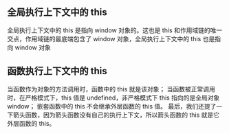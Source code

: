 ## 全局执行上下文中的 this

全局执行上下文中的 this 是指向 window 对象的。这也是 this 和作用域链的唯一交点，作用域链的最底端包含了 window 对象，全局执行上下文中的 this 也是指向 window 对象

## 函数执行上下文中的 this

当函数作为对象的方法调用时，函数中的 this 就是该对象； 当函数被正常调用时，在严格模式下，this 值是 undefined，非严格模式下 this 指向的是全局对象 window； 嵌套函数中的 this 不会继承外层函数的 this 值。 最后，我们还提了一下箭头函数，因为箭头函数没有自己的执行上下文，所以箭头函数的 this 就是它外层函数的 this。